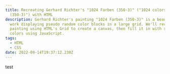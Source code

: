 ```yaml
---
title: Recreating Gerhard Richter's "1024 Farben (350-3)" ("1024 colors
  (350-3)") with HTML
description: Gerhard Richter's painting "1024 Farben (350-3)" is a beautiful
  work displaying pseudo random color blocks in a large grid. We'll recreate the
  painting using HTML's Grid to create a canvas, then fill it in with random
  colors using JavaScript.
tags:
  - HTML
  - CSS
date: 2022-09-14T19:37:12.230Z
---
```

t﻿est